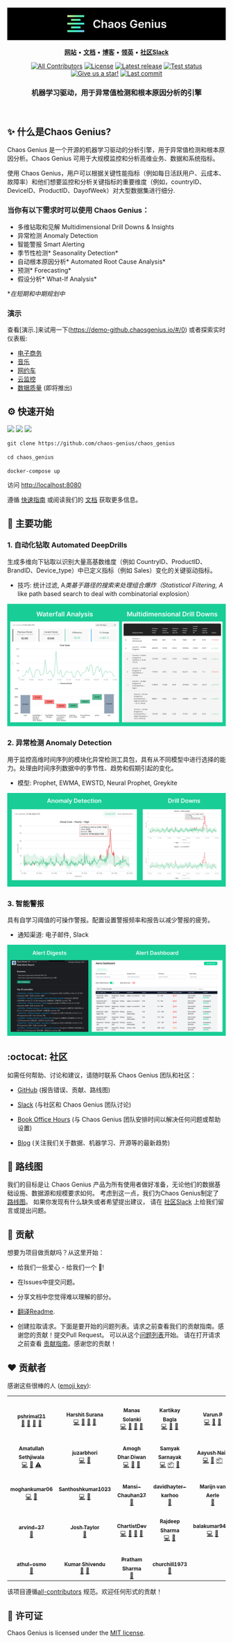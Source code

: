 ![CG Header](https://raw.githubusercontent.com/chaos-genius/.github/main/images/CG-banner.png)

<p align="center">
    <a href="https://www.chaosgenius.io/"><b>网站</b></a> •
    <a href="https://docs.chaosgenius.io"><b>文档</b></a> •
    <a href="https://www.chaosgenius.io/blog/"><b>博客</b></a> •
    <a href="https://www.linkedin.com/company/chaosgenius/"><b>领英</b></a> •
    <a href="https://join.slack.com/t/chaosgenius/shared_invite/zt-140042uac-rrm~xbx9o_aydi6PTmp_Mg"><b>社区Slack</b></a>
</p>

<p align="center">
<!-- ALL-CONTRIBUTORS-BADGE:START - Do not remove or modify this section -->
<a href="#contributors-"><img src="https://img.shields.io/badge/all_contributors-32-orange.svg" alt="All Contributors"></a>
<!-- ALL-CONTRIBUTORS-BADGE:END -->
<a href="https://github.com/chaos-genius/chaos_genius/blob/main/LICENSE.md"><img src="https://img.shields.io/github/license/chaos-genius/chaos_genius" alt="License"></a>
<a href="https://github.com/chaos-genius/chaos_genius/releases"><img src="https://img.shields.io/github/v/release/chaos-genius/chaos_genius" alt="Latest release"></a>
<a href="https://github.com/chaos-genius/chaos_genius/actions/workflows/python-test.yml"><img src="https://github.com/chaos-genius/chaos_genius/actions/workflows/python-test.yml/badge.svg" alt="Test status"></a>
<a href="https://github.com/chaos-genius/chaos_genius"><img src="https://img.shields.io/github/stars/chaos-genius/chaos_genius" alt="Give us a star!"></a>
<a href="https://github.com/chaos-genius/chaos_genius/tree/develop"><img src="https://img.shields.io/github/last-commit/chaos-genius/chaos_genius/develop" alt="Last commit"></a>

</p>

<h3 align="center">机器学习驱动，用于异常值检测和根本原因分析的引擎</h3>

<br/>

## ✨ 什么是Chaos Genius?


Chaos Genius 是一个开源的机器学习驱动的分析引擎，用于异常值检测和根本原因分析。Chaos Genius 可用于大规模监控和分析高维业务、数据和系统指标。

使用 Chaos Genius，用户可以根据关键性能指标（例如每日活跃用户、云成本、故障率）和他们想要监控和分析关键指标的重要维度（例如，countryID、DeviceID、ProductID、DayofWeek）对大型数据集进行细分.

<!--Chaos Genius comes with a UI that offers simple point-and-click functionality for various tasks like adding data sources, defining the key performance metrics with dimensions and setting up advaned analytics. -->


### 当你有以下需求时可以使用 Chaos Genius：
- 多维钻取和见解 Multidimensional Drill Downs & Insights
- 异常检测 Anomaly Detection
- 智能警报 Smart Alerting
- 季节性检测* Seasonality Detection*
- 自动根本原因分析* Automated Root Cause Analysis*
- 预测* Forecasting*
- 假设分析* What-If Analysis*

**在短期和中期规划中*

### 演示
查看[演示.]来试用一下(https://demo-github.chaosgenius.io/#/0) 或者探索实时仪表板:

- [电子商务](https://demo-github.chaosgenius.io/#/dashboard/1/deepdrills/4)
- [音乐](https://demo-github.chaosgenius.io/#/dashboard/3/deepdrills/8)
- [网约车](https://demo-github.chaosgenius.io/#/dashboard/4/deepdrills/25)
- [云监控](https://demo-github.chaosgenius.io/#/dashboard/2/deepdrills/27)
- [数据质量](#) (即将推出)

<!--[See more on our website. ](https://chaosgenius.io/)-->



<!--![A small demo of Chaos Genius](https://chaosgenius-public.s3.amazonaws.com/test-cg-1-small.gif)-->

<!-- ## Architecture

![image](/img/cg-high-level-arch.png) -->

## ⚙️ 快速开始

<a href="https://docs.chaosgenius.io/docs/setup/local-setup/"><img src=".github/images/local_button_noborder.png" width="120px" /><a/>
<a href="https://docs.chaosgenius.io/docs/setup/aws-setup/"><img src=".github/images/aws_button_noborder.png" width="120px" /><a/>
<a href="https://docs.chaosgenius.io/docs/setup/gcp-setup/"><img src=".github/images/gcp_button_noborder.png" width="120px" /><a/>

```
git clone https://github.com/chaos-genius/chaos_genius

cd chaos_genius

docker-compose up
```

访问 [http://localhost:8080](http://localhost:8080/)

遵循 [快速指南](https://docs.chaosgenius.io/docs/Quick_Start/prereqs) 或阅读我们的 [文档](https://docs.chaosgenius.io/docs/introduction) 获取更多信息。

## :dizzy: 主要功能

### 1. 自动化钻取 Automated DeepDrills 
    
生成多维向下钻取以识别大量高基数维度（例如 CountryID、ProductID、BrandID、Device_type）中已定义指标（例如 Sales）变化的关键驱动指标。
- 技巧: 统计过滤, A*类基于路径的搜索来处理组合爆炸（Statistical Filtering, A* like path based search to deal with combinatorial explosion）

![DD](https://raw.githubusercontent.com/chaos-genius/.github/main/images/DeepDrills.png)

<!-- TODO: add an image or illustration here -->

### 2. 异常检测 Anomaly Detection

用于监控高维时间序列的模块化异常检测工具包，具有从不同模型中进行选择的能力。处理由时间序列数据中的季节性、趋势和假期引起的变化。
- 模型: Prophet, EWMA, EWSTD, Neural Prophet, Greykite
    
![Anomaly](https://raw.githubusercontent.com/chaos-genius/.github/main/images/AnomalyDrillDowns.png)


<!-- TODO: add an image or illustration here -->


### 3. 智能警报

具有自学习阈值的可操作警报。配置设置警报频率和报告以减少警报的疲劳。
- 通知渠道: 电子邮件, Slack
<!-- TODO: add an image or illustration here -->
    
![Alerting](https://raw.githubusercontent.com/chaos-genius/.github/main/images/Alerting-Dark.png)

## :octocat: 社区

如需任何帮助、讨论和建议，请随时联系 Chaos Genius 团队和社区：

-   [GitHub](https://github.com/chaos-genius/.github) (报告错误、贡献、路线图)

-   [Slack](https://join.slack.com/t/chaosgenius/shared_invite/zt-140042uac-rrm~xbx9o_aydi6PTmp_Mg) (与社区和 Chaos Genius 团队讨论)

-   [Book Office Hours](https://calendly.com/chaosgenius/30min) (与 Chaos Genius 团队安排时间以解决任何问题或帮助设置)

-   [Blog](https://chaosgenius.io/blog/) (关注我们关于数据、机器学习、开源等的最新趋势)


## 🚦 路线图

我们的目标是让 Chaos Genius 产品为所有使用者做好准备，无论他们的数据基础设施、数据源和规模要求如何。 考虑到这一点，我们为Chaos Genius制定了 [路线图](https://docs.chaosgenius.io/docs/roadmap/)。 如果你发现有什么缺失或者希望提出建议， 请在 [社区Slack](https://join.slack.com/t/chaosgenius/shared_invite/zt-140042uac-rrm~xbx9o_aydi6PTmp_Mg) 上给我们留言或提出问题。



## :seedling: 贡献

想要为项目做贡献吗？从这里开始：

-   给我们一些爱心 - 给我们一个 :star2:!
    
-   在Issues中提交问题。

-   分享文档中您觉得难以理解的部分。

-   [翻译Readme](https://github.com/chaos-genius/chaos_genius/blob/main/README.md).

-   创建拉取请求。下面是要开始的问题列表。请求之前查看我们的贡献指南。感谢您的贡献！提交Pull Request。 可以从这个[问题列表](https://github.com/chaos-genius/chaos_genius/issues)开始。 请在打开请求之前查看 [贡献指南](https://github.com/chaos-genius/chaos_genius/blob/main/CONTRIBUTING.md)。感谢您的贡献！



## :heart: 贡献者

感谢这些很棒的人 ([emoji key](https://allcontributors.org/docs/en/emoji-key)):

<!-- ALL-CONTRIBUTORS-LIST:START - Do not remove or modify this section -->
<!-- prettier-ignore-start -->
<!-- markdownlint-disable -->
<table>
  <tr>
    <td align="center"><a href="https://github.com/pshrimal21"><img src="https://avatars.githubusercontent.com/u/83073282?v=4?s=100" width="100px;" alt=""/><br /><sub><b>pshrimal21</b></sub></a><br /><a href="#projectManagement-pshrimal21" title="Project Management">📆</a> <a href="https://github.com/chaos-genius/chaos_genius/commits?author=pshrimal21" title="Documentation">📖</a> <a href="#ideas-pshrimal21" title="Ideas, Planning, & Feedback">🤔</a> <a href="#design-pshrimal21" title="Design">🎨</a></td>
    <td align="center"><a href="http://harshitsurana.com"><img src="https://avatars.githubusercontent.com/u/948291?v=4?s=100" width="100px;" alt=""/><br /><sub><b>Harshit Surana</b></sub></a><br /><a href="https://github.com/chaos-genius/chaos_genius/commits?author=suranah" title="Code">💻</a> <a href="#data-suranah" title="Data">🔣</a> <a href="#research-suranah" title="Research">🔬</a> <a href="https://github.com/chaos-genius/chaos_genius/issues?q=author%3Asuranah" title="Bug reports">🐛</a></td>
    <td align="center"><a href="https://www.manassolanki.com/"><img src="https://avatars.githubusercontent.com/u/20757311?v=4?s=100" width="100px;" alt=""/><br /><sub><b>Manas Solanki</b></sub></a><br /><a href="https://github.com/chaos-genius/chaos_genius/commits?author=manassolanki" title="Code">💻</a> <a href="https://github.com/chaos-genius/chaos_genius/pulls?q=is%3Apr+reviewed-by%3Amanassolanki" title="Reviewed Pull Requests">👀</a> <a href="#tool-manassolanki" title="Tools">🔧</a> <a href="https://github.com/chaos-genius/chaos_genius/issues?q=author%3Amanassolanki" title="Bug reports">🐛</a></td>
    <td align="center"><a href="http://kartikaybagla.com"><img src="https://avatars.githubusercontent.com/u/19384906?v=4?s=100" width="100px;" alt=""/><br /><sub><b>Kartikay Bagla</b></sub></a><br /><a href="https://github.com/chaos-genius/chaos_genius/commits?author=kartikay-bagla" title="Code">💻</a> <a href="#maintenance-kartikay-bagla" title="Maintenance">🚧</a> <a href="#research-kartikay-bagla" title="Research">🔬</a></td>
    <td align="center"><a href="https://github.com/varunp2k"><img src="https://avatars.githubusercontent.com/u/46447751?v=4?s=100" width="100px;" alt=""/><br /><sub><b>Varun P</b></sub></a><br /><a href="https://github.com/chaos-genius/chaos_genius/commits?author=varunp2k" title="Code">💻</a> <a href="#maintenance-varunp2k" title="Maintenance">🚧</a> <a href="#research-varunp2k" title="Research">🔬</a></td>
    <td align="center"><a href="http://keshprad.ml"><img src="https://avatars.githubusercontent.com/u/32313895?v=4?s=100" width="100px;" alt=""/><br /><sub><b>Keshav Pradeep</b></sub></a><br /><a href="https://github.com/chaos-genius/chaos_genius/commits?author=keshprad" title="Code">💻</a> <a href="#data-keshprad" title="Data">🔣</a> <a href="https://github.com/chaos-genius/chaos_genius/commits?author=keshprad" title="Documentation">📖</a></td>
    <td align="center"><a href="https://github.com/dajkatal"><img src="https://avatars.githubusercontent.com/u/47812481?v=4?s=100" width="100px;" alt=""/><br /><sub><b>Daj Katal</b></sub></a><br /><a href="#plugin-dajkatal" title="Plugin/utility libraries">🔌</a> <a href="https://github.com/chaos-genius/chaos_genius/commits?author=dajkatal" title="Documentation">📖</a></td>
  </tr>
  <tr>
    <td align="center"><a href="https://github.com/Amatullah"><img src="https://avatars.githubusercontent.com/u/22439823?v=4?s=100" width="100px;" alt=""/><br /><sub><b>Amatullah Sethjiwala</b></sub></a><br /><a href="https://github.com/chaos-genius/chaos_genius/commits?author=Amatullah" title="Code">💻</a> <a href="#data-Amatullah" title="Data">🔣</a> <a href="https://github.com/chaos-genius/chaos_genius/commits?author=Amatullah" title="Tests">⚠️</a></td>
    <td align="center"><a href="https://github.com/juzarbhori"><img src="https://avatars.githubusercontent.com/u/49563636?v=4?s=100" width="100px;" alt=""/><br /><sub><b>juzarbhori</b></sub></a><br /><a href="https://github.com/chaos-genius/chaos_genius/commits?author=juzarbhori" title="Code">💻</a> <a href="#design-juzarbhori" title="Design">🎨</a></td>
    <td align="center"><a href="https://github.com/amoghdhardiwan"><img src="https://avatars.githubusercontent.com/u/41579921?v=4?s=100" width="100px;" alt=""/><br /><sub><b>Amogh Dhar Diwan</b></sub></a><br /><a href="https://github.com/chaos-genius/chaos_genius/commits?author=Fletchersan" title="Code">💻</a> <a href="#data-Fletchersan" title="Data">🔣</a> <a href="https://github.com/chaos-genius/chaos_genius/issues?q=author%3AFletchersan" title="Bug reports">🐛</a></td>
    <td align="center"><a href="http://samyaks.xyz"><img src="https://avatars.githubusercontent.com/u/34161949?v=4?s=100" width="100px;" alt=""/><br /><sub><b>Samyak Sarnayak</b></sub></a><br /><a href="https://github.com/chaos-genius/chaos_genius/commits?author=Samyak2" title="Code">💻</a> <a href="#platform-Samyak2" title="Packaging/porting to new platform">📦</a> <a href="https://github.com/chaos-genius/chaos_genius/issues?q=author%3ASamyak2" title="Bug reports">🐛</a></td>
    <td align="center"><a href="https://github.com/NaikAayush"><img src="https://avatars.githubusercontent.com/u/57558584?v=4?s=100" width="100px;" alt=""/><br /><sub><b>Aayush Naik</b></sub></a><br /><a href="https://github.com/chaos-genius/chaos_genius/commits?author=NaikAayush" title="Code">💻</a> <a href="https://github.com/chaos-genius/chaos_genius/issues?q=author%3ANaikAayush" title="Bug reports">🐛</a> <a href="#platform-NaikAayush" title="Packaging/porting to new platform">📦</a></td>
    <td align="center"><a href="https://github.com/kshitij123456"><img src="https://avatars.githubusercontent.com/u/42891697?v=4?s=100" width="100px;" alt=""/><br /><sub><b>Kshitij Agarwal</b></sub></a><br /><a href="https://github.com/chaos-genius/chaos_genius/commits?author=kshitij123456" title="Code">💻</a> <a href="#tool-kshitij123456" title="Tools">🔧</a> <a href="https://github.com/chaos-genius/chaos_genius/issues?q=author%3Akshitij123456" title="Bug reports">🐛</a></td>
    <td align="center"><a href="https://github.com/bhargavsk1077"><img src="https://avatars.githubusercontent.com/u/51043479?v=4?s=100" width="100px;" alt=""/><br /><sub><b>Bhargav S. Kumar</b></sub></a><br /><a href="https://github.com/chaos-genius/chaos_genius/commits?author=bhargavsk1077" title="Code">💻</a> <a href="#platform-bhargavsk1077" title="Packaging/porting to new platform">📦</a> <a href="https://github.com/chaos-genius/chaos_genius/issues?q=author%3Abhargavsk1077" title="Bug reports">🐛</a></td>
  </tr>
  <tr>
    <td align="center"><a href="https://github.com/moghankumar06"><img src="https://avatars.githubusercontent.com/u/87368217?v=4?s=100" width="100px;" alt=""/><br /><sub><b>moghankumar06</b></sub></a><br /><a href="https://github.com/chaos-genius/chaos_genius/commits?author=moghankumar06" title="Code">💻</a> <a href="#design-moghankumar06" title="Design">🎨</a></td>
    <td align="center"><a href="https://github.com/Santhoshkumar1023"><img src="https://avatars.githubusercontent.com/u/87367866?v=4?s=100" width="100px;" alt=""/><br /><sub><b>Santhoshkumar1023</b></sub></a><br /><a href="https://github.com/chaos-genius/chaos_genius/commits?author=Santhoshkumar1023" title="Code">💻</a> <a href="#design-Santhoshkumar1023" title="Design">🎨</a></td>
    <td align="center"><a href="https://github.com/Mansi-Chauhan27"><img src="https://avatars.githubusercontent.com/u/86592223?v=4?s=100" width="100px;" alt=""/><br /><sub><b>Mansi-Chauhan27</b></sub></a><br /><a href="#plugin-Mansi-Chauhan27" title="Plugin/utility libraries">🔌</a></td>
    <td align="center"><a href="https://github.com/davidhayter-karhoo"><img src="https://avatars.githubusercontent.com/u/43238713?v=4?s=100" width="100px;" alt=""/><br /><sub><b>davidhayter-karhoo</b></sub></a><br /><a href="https://github.com/chaos-genius/chaos_genius/issues?q=author%3Adavidhayter-karhoo" title="Bug reports">🐛</a></td>
    <td align="center"><a href="https://www.floryn.com"><img src="https://avatars.githubusercontent.com/u/73708?v=4?s=100" width="100px;" alt=""/><br /><sub><b>Marijn van Aerle</b></sub></a><br /><a href="https://github.com/chaos-genius/chaos_genius/issues?q=author%3Amvaerle" title="Bug reports">🐛</a></td>
    <td align="center"><a href="https://github.com/gxu-kangaroo"><img src="https://avatars.githubusercontent.com/u/84041080?v=4?s=100" width="100px;" alt=""/><br /><sub><b>gxu-kangaroo</b></sub></a><br /><a href="https://github.com/chaos-genius/chaos_genius/issues?q=author%3Agxu-kangaroo" title="Bug reports">🐛</a></td>
    <td align="center"><a href="https://github.com/RamneekKaur983"><img src="https://avatars.githubusercontent.com/u/51482282?v=4?s=100" width="100px;" alt=""/><br /><sub><b>RamneekKaur983</b></sub></a><br /><a href="https://github.com/chaos-genius/chaos_genius/commits?author=RamneekKaur983" title="Code">💻</a></td>
  </tr>
  <tr>
    <td align="center"><a href="https://github.com/arvind-27"><img src="https://avatars.githubusercontent.com/u/57091402?v=4?s=100" width="100px;" alt=""/><br /><sub><b>arvind-27</b></sub></a><br /><a href="#data-arvind-27" title="Data">🔣</a></td>
    <td align="center"><a href="https://joshtaylor.id.au"><img src="https://avatars.githubusercontent.com/u/225131?v=4?s=100" width="100px;" alt=""/><br /><sub><b>Josh Taylor</b></sub></a><br /><a href="https://github.com/chaos-genius/chaos_genius/issues?q=author%3Ajoshuataylor" title="Bug reports">🐛</a></td>
    <td align="center"><a href="https://github.com/ChartistDev"><img src="https://avatars.githubusercontent.com/u/50948001?v=4?s=100" width="100px;" alt=""/><br /><sub><b>ChartistDev</b></sub></a><br /><a href="https://github.com/chaos-genius/chaos_genius/commits?author=ChartistDev" title="Code">💻</a> <a href="#design-ChartistDev" title="Design">🎨</a> <a href="https://github.com/chaos-genius/chaos_genius/issues?q=author%3AChartistDev" title="Bug reports">🐛</a> <a href="https://github.com/chaos-genius/chaos_genius/pulls?q=is%3Apr+reviewed-by%3AChartistDev" title="Reviewed Pull Requests">👀</a></td>
    <td align="center"><a href="https://buggydebugger.com/"><img src="https://avatars.githubusercontent.com/u/7734938?v=4?s=100" width="100px;" alt=""/><br /><sub><b>Rajdeep Sharma</b></sub></a><br /><a href="https://github.com/chaos-genius/chaos_genius/commits?author=rjdp" title="Code">💻</a> <a href="https://github.com/chaos-genius/chaos_genius/pulls?q=is%3Apr+reviewed-by%3Arjdp" title="Reviewed Pull Requests">👀</a></td>
    <td align="center"><a href="https://github.com/balakumar9493"><img src="https://avatars.githubusercontent.com/u/98518511?v=4?s=100" width="100px;" alt=""/><br /><sub><b>balakumar9493</b></sub></a><br /><a href="https://github.com/chaos-genius/chaos_genius/commits?author=balakumar9493" title="Code">💻</a> <a href="#design-balakumar9493" title="Design">🎨</a></td>
    <td align="center"><a href="https://bandism.net/"><img src="https://avatars.githubusercontent.com/u/22633385?v=4?s=100" width="100px;" alt=""/><br /><sub><b>Ikko Ashimine</b></sub></a><br /><a href="https://github.com/chaos-genius/chaos_genius/commits?author=eltociear" title="Code">💻</a></td>
    <td align="center"><a href="https://github.com/rsohlot"><img src="https://avatars.githubusercontent.com/u/5600987?v=4?s=100" width="100px;" alt=""/><br /><sub><b>rohit sohlot</b></sub></a><br /><a href="https://github.com/chaos-genius/chaos_genius/commits?author=rsohlot" title="Code">💻</a></td>
  </tr>
  <tr>
    <td align="center"><a href="https://github.com/athul-osmo"><img src="https://avatars.githubusercontent.com/u/99287880?v=4?s=100" width="100px;" alt=""/><br /><sub><b>athul-osmo</b></sub></a><br /><a href="https://github.com/chaos-genius/chaos_genius/issues?q=author%3Aathul-osmo" title="Bug reports">🐛</a></td>
    <td align="center"><a href="https://blog.kshivendu.dev/"><img src="https://avatars.githubusercontent.com/u/47217984?v=4?s=100" width="100px;" alt=""/><br /><sub><b>Kumar Shivendu</b></sub></a><br /><a href="https://github.com/chaos-genius/chaos_genius/issues?q=author%3AKShivendu" title="Bug reports">🐛</a> <a href="#ideas-KShivendu" title="Ideas, Planning, & Feedback">🤔</a></td>
    <td align="center"><a href="https://pratham-sharma.com"><img src="https://avatars.githubusercontent.com/u/63733573?v=4?s=100" width="100px;" alt=""/><br /><sub><b>Pratham Sharma</b></sub></a><br /><a href="https://github.com/chaos-genius/chaos_genius/issues?q=author%3AprathamSharma25" title="Bug reports">🐛</a></td>
    <td align="center"><a href="https://github.com/churchill1973"><img src="https://avatars.githubusercontent.com/u/62685164?v=4?s=100" width="100px;" alt=""/><br /><sub><b>churchill1973</b></sub></a><br /><a href="#ideas-churchill1973" title="Ideas, Planning, & Feedback">🤔</a></td>
  </tr>
</table>

<!-- markdownlint-restore -->
<!-- prettier-ignore-end -->

<!-- ALL-CONTRIBUTORS-LIST:END -->

该项目遵循[all-contributors](https://github.com/all-contributors/all-contributors) 规范。欢迎任何形式的贡献！

## 📜 许可证

Chaos Genius is licensed under the [MIT license](https://github.com/chaos-genius/chaos_genius/blob/main/LICENSE.md).
